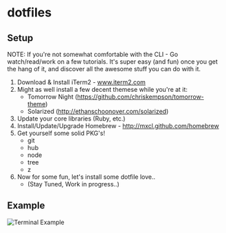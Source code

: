 # dotfiles

## Setup

NOTE: If you're not somewhat comfortable with the CLI - Go watch/read/work on 
a few tutorials. It's super easy (and fun) once you get the hang of it, and 
discover all the awesome stuff you can do with it.

1. Download & Install iTerm2 - www.iterm2.com
2. Might as well install a few decent themese while you're at it: 
	- Tomorrow Night (https://github.com/chriskempson/tomorrow-theme)
	- Solarized (http://ethanschoonover.com/solarized)
4. Update your core libraries (Ruby, etc.)
3. Install/Update/Upgrade Homebrew - http://mxcl.github.com/homebrew
5. Get yourself some solid PKG's! 
	- git
	- hub
	- node
	- tree
	- z
6. Now for some fun, let's install some dotfile love..
	- (Stay Tuned, Work in progress..)

## Example

![Terminal Example](https://raw.github.com/jrodl3r/dotfiles/master/TERMINAL.png)


